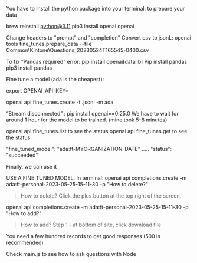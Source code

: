 You have to install the python package into your terminal: to prepare your data

brew reinstall python@3.11
pip3 install openai
openai

Change headers to "prompt" and "completion"
Convert csv to jsonL:
openai tools fine_tunes.prepare_data --file Common\Kintone\Questions_20230524T165545-0400.csv


 To fix “Pandas required” error:
 pip install openai[datalib]
 Pip install pandas
 pip3 install pandas


Fine tune a model (ada is the cheapest):

export OPENAI_API_KEY=<apiKey>

openai api fine_tunes.create -t <myfile>.jsonl -m ada
 
“Stream disconnected” : pip install openai==0.25.0
We have to wait for around 1 hour for the model to be trained. (mine took 5-8 minutes)
 
openai api fine_tunes.list to see the status
openai api fine_tunes.get to see the status
 
 "fine_tuned_model": "ada:ft-MYORGANIZATION-DATE" …..
"status": "succeeded"

Finally, we can use it

USE A FINE TUNED MODEL:
In terminal:
openai api completions.create -m ada:ft-personal-2023-05-25-15-11-30 -p "How to delete?"

>How to delete? Click the plus button at the top right of the screen.

openai api completions.create -m ada:ft-personal-2023-05-25-15-11-30 -p "How to add?"
>How to add? Step 1 - at bottom of site, click download file

You need a few hundred records to get good responses (500 is recommended)
 
Check main.js to see how to ask questions with Node
